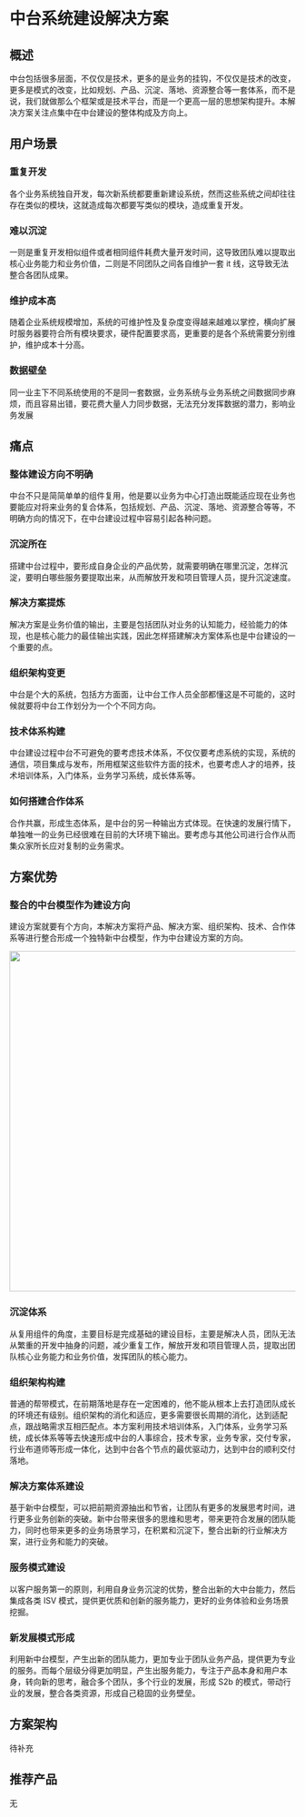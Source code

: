 # 中台系统建设解决方案

## 概述

中台包括很多层面，不仅仅是技术，更多的是业务的挂钩，不仅仅是技术的改变，更多是模式的改变，比如规划、产品、沉淀、落地、资源整合等一套体系，而不是说，我们就做那么个框架或是技术平台，而是一个更高一层的思想架构提升。本解决方案关注点集中在中台建设的整体构成及方向上。

## 用户场景

### 重复开发
各个业务系统独自开发，每次新系统都要重新建设系统，然而这些系统之间却往往存在类似的模块，这就造成每次都要写类似的模块，造成重复开发。

### 难以沉淀
一则是重复开发相似组件或者相同组件耗费大量开发时间，这导致团队难以提取出核心业务能力和业务价值，二则是不同团队之间各自维护一套 it 线，这导致无法整合各团队成果。

### 维护成本高
随着企业系统规模增加，系统的可维护性及复杂度变得越来越难以掌控，横向扩展时服务器要符合所有模块要求，硬件配置要求高，更重要的是各个系统需要分别维护，维护成本十分高。

### 数据壁垒
同一业主下不同系统使用的不是同一套数据，业务系统与业务系统之间数据同步麻烦，而且容易出错，要花费大量人力同步数据，无法充分发挥数据的潜力，影响业务发展

## 痛点

### 整体建设方向不明确
中台不只是简简单单的组件复用，他是要以业务为中心打造出既能适应现在业务也要能应对将来业务的复合体系，包括规划、产品、沉淀、落地、资源整合等等，不明确方向的情况下，在中台建设过程中容易引起各种问题。

### 沉淀所在
搭建中台过程中，要形成自身企业的产品优势，就需要明确在哪里沉淀，怎样沉淀，要明白哪些服务要提取出来，从而解放开发和项目管理人员，提升沉淀速度。

### 解决方案提炼
解决方案是业务价值的输出，主要是包括团队对业务的认知能力，经验能力的体现，也是核心能力的最佳输出实践，因此怎样搭建解决方案体系也是中台建设的一个重要的点。

### 组织架构变更
中台是个大的系统，包括方方面面，让中台工作人员全部都懂这是不可能的，这时候就要将中台工作划分为一个个不同方向。

### 技术体系构建
中台建设过程中台不可避免的要考虑技术体系，不仅仅要考虑系统的实现，系统的通信，项目集成与发布，所用框架这些软件方面的技术，也要考虑人才的培养，技术培训体系，入门体系，业务学习系统，成长体系等。

### 如何搭建合作体系
合作共赢，形成生态体系，是中台的另一种输出方式体现。在快速的发展行情下，单独唯一的业务已经很难在目前的大环境下输出。要考虑与其他公司进行合作从而集众家所长应对复制的业务需求。

## 方案优势

### 整合的中台模型作为建设方向
建设方案就要有个方向，本解决方案将产品、解决方案、组织架构、技术、合作体系等进行整合形成一个独特新中台模型，作为中台建设方案的方向。

<img src="https://pic3.zhimg.com/80/v2-cac22c326f7d08ccf2d0a10a23304362_720w.jpg" style="width:600px" />

### 沉淀体系
从复用组件的角度，主要目标是完成基础的建设目标，主要是解决人员，团队无法从繁重的开发中抽身的问题，减少重复工作，解放开发和项目管理人员，提取出团队核心业务能力和业务价值，发挥团队的核心能力。

### 组织架构构建
普通的帮带模式，在前期落地是存在一定困难的，他不能从根本上去打造团队成长的环境还有级别。组织架构的消化和适应，更多需要很长周期的消化，达到适配点，跟战略需求互相匹配点。本方案利用技术培训体系，入门体系，业务学习系统，成长体系等等去快速形成中台的人事综合，技术专家，业务专家，交付专家，行业布道师等形成一体化，达到中台各个节点的最优驱动力，达到中台的顺利交付落地。

### 解决方案体系建设
基于新中台模型，可以把前期资源抽出和节省，让团队有更多的发展思考时间，进行更多业务创新的突破。新中台带来很多的思维和思考，带来更符合发展的团队能力，同时也带来更多的业务场景学习，在积累和沉淀下，整合出新的行业解决方案，进行业务和能力的突破。

### 服务模式建设
以客户服务第一的原则，利用自身业务沉淀的优势，整合出新的大中台能力，然后集成各类 ISV 模式，提供更优质和创新的服务能力，更好的业务体验和业务场景挖掘。

### 新发展模式形成
利用新中台模型，产生出新的团队能力，更加专业于团队业务产品，提供更为专业的服务。而每个层级分得更加明显，产生出服务能力，专注于产品本身和用户本身，转向新的思考，融合多个团队，多个行业的发展，形成 S2b 的模式，带动行业的发展，整合各类资源，形成自己稳固的业务壁垒。

## 方案架构

待补充

## 推荐产品

无
